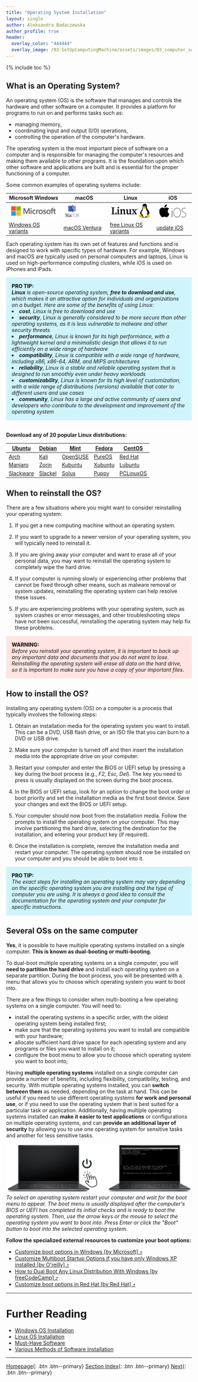 ```yaml
---
title: "Operating System Installation"
layout: single
author: Aleksandra Badaczewska
author_profile: true
header:
  overlay_color: "444444"
  overlay_image: /03-SetUpComputingMachine/assets/images/03_computer_setup_banner.png
---
```


{% include toc %}

## What is an **O**perating **S**ystem?

An operating system (OS) is the software that manages and controls the hardware and other software on a computer. It provides a platform for programs to run on and performs tasks such as:
* managing memory,
* coordinating input and output (I/O) operations,
* controlling the operation of the computer's hardware.

The operating system is the most important piece of software on a computer and is responsible for managing the computer's resources and making them available to other programs. It is the foundation upon which other software and applications are built and is essential for the proper functioning of a computer.

Some common examples of operating systems include:

| Microsoft Windows | macOS | Linux | iOS |
|-------------------|-------|-------|-----|
|![](assets/images/microsoft_logo.png)| ![](assets/images/macOS_logo.png) | ![](assets/images/linux_logo.png) | ![](assets/images/iOS_logo.png) |
| [Windows OS variants](https://msofficestore.us/product-category/windows/) | [macOS Ventura](https://www.apple.com/macos/ventura/) | [free Linux OS variants](https://www.linux.org/pages/download/) | [update iOS](https://support.apple.com/en-us/HT204204) |

Each operating system has its own set of features and functions and is designed to work with specific types of hardware. For example, Windows and macOS are typically used on personal computers and laptops, Linux is used on high-performance computing clusters, while iOS is used on iPhones and iPads.

<div style="background: #cff4fc; padding: 15px;">
<span style="font-weight:800;">PRO TIP:</span>
<br><span style="font-style:italic;">
<b>Linux</b> is open-source operating system, <b>free to download and use</b>, which makes it an attractive option for individuals and organizations on a budget. Here are some of the benefits of using Linux: <br>
<li><b>cost</b>, Linux is free to download and use</li>
<li><b>security</b>, Linux is generally considered to be more secure than other operating systems, as it is less vulnerable to malware and other security threats</li>
<li><b>performance</b>, Linux is known for its high performance, with a lightweight kernel and a minimalistic design that allows it to run efficiently on a wide range of hardware</li>
<li><b>compatibility</b>, Linux is compatible with a wide range of hardware, including x86, x86-64, ARM, and MIPS architectures</li>
<li><b>reliability</b>, Linux is a stable and reliable operating system that is designed to run smoothly even under heavy workloads</li>
<li><b>customizability</b>, Linux is known for its high level of customization, with a wide range of distributions (versions) available that cater to different users and use cases</li>
<li><b>community</b>, Linux has a large and active community of users and developers who contribute to the development and improvement of the operating system</li>
</span>
</div><br>

**Download any of 20 popular Linux distributions:**

| [Ubuntu](https://www.ubuntu.com/download) | [Debian](https://www.debian.org/distrib/ftplist) | [Mint](https://www.linuxmint.com/download.php) | [Fedora](https://getfedora.org/) | [CentOS](https://wiki.centos.org/Download) |
|------|------|------|------|------|
| [Arch](https://www.archlinux.org/download/) | [Kali](https://www.kali.org/downloads/) | [OpenSUSE](https://get.opensuse.org/) | [PureOS](https://pureos.net/download/) | [Red Hat](https://access.redhat.com/downloads) |
| [Manjaro](https://sourceforge.net/projects/manjarolinux/files/) | [Zorin](http://zorin-os.com/free.html) | [Kubuntu](https://www.kubuntu.org/getkubuntu/) | [Xubuntu](https://xubuntu.org/getxubuntu/) | [Lubuntu](https://lubuntu.me/downloads/) |
| [Slackware](http://www.slackware.com/getslack/) | [Slackel](https://sourceforge.net/projects/slackel/files/) | [Solus](https://getsol.us/download/) | [Puppy](https://puppylinux-woof-ce.github.io/) | [PCLinuxOS](http://pclinuxos.com/?page_id=10) |


## When to reinstall the OS?

There are a few situations where you might want to consider reinstalling your operating system:

1. If you get a new computing machine without an operating system.

2. If you want to upgrade to a newer version of your operating system, you will typically need to reinstall it.

3. If you are giving away your computer and want to erase all of your personal data, you may want to reinstall the operating system to completely wipe the hard drive.

4. If your computer is running slowly or experiencing other problems that cannot be fixed through other means, such as malware removal or system updates, reinstalling the operating system can help resolve these issues.

5. If you are experiencing problems with your operating system, such as system crashes or error messages, and other troubleshooting steps have not been successful, reinstalling the operating system may help fix these problems.

<div style="background: mistyrose; padding: 15px; margin-bottom: 20px;">
<span style="font-weight:800;">WARNING:</span>
<br><span style="font-style:italic;">
Before you reinstall your operating system, it is important to back up any important data and documents that you do not want to lose. Reinstalling the operating system will erase all data on the hard drive, so it is important to make sure you have a copy of your important files.
</span>
</div>


## How to install the OS?

Installing any operating system (OS) on a computer is a process that typically involves the following steps:

1. Obtain an installation media for the operating system you want to install. This can be a DVD, USB flash drive, or an ISO file that you can burn to a DVD or USB drive.

2. Make sure your computer is turned off and then insert the installation media into the appropriate drive on your computer.

3. Restart your computer and enter the BIOS or UEFI setup by pressing a key during the boot process (e.g., *F2, Esc, Del*). The key you need to press is usually displayed on the screen during the boot process.

4. In the BIOS or UEFI setup, look for an option to change the boot order or boot priority and set the installation media as the first boot device. Save your changes and exit the BIOS or UEFI setup.

5. Your computer should now boot from the installation media. Follow the prompts to install the operating system on your computer. This may involve partitioning the hard drive, selecting the destination for the installation, and entering your product key (if required).

6. Once the installation is complete, remove the installation media and restart your computer. The operating system should now be installed on your computer and you should be able to boot into it.


<div style="background: #cff4fc; padding: 15px;">
<span style="font-weight:800;">PRO TIP:</span>
<br><span style="font-style:italic;">
The exact steps for installing an operating system may vary depending on the specific operating system you are installing and the type of computer you are using. It is always a good idea to consult the documentation for the operating system and your computer for specific instructions.
</span>
</div>


## Several OSs on the same computer

**Yes**, it is possible to have multiple operating systems installed on a single computer. **This is known as dual-booting or multi-booting.**

To dual-boot multiple operating systems on a single computer, you will **need to partition the hard drive** and install each operating system on a separate partition. During the boot process, you will be presented with a menu that allows you to choose which operating system you want to boot into.

There are a few things to consider when multi-booting a few operating systems on a single computer. You will need to:

* install the operating systems in a specific order, with the oldest operating system being installed first;
* make sure that the operating systems you want to install are compatible with your hardware;
* allocate sufficient hard drive space for each operating system and any programs or files you want to install on it;
* configure the boot menu to allow you to choose which operating system you want to boot into;


Having **multiple operating systems** installed on a single computer can provide a number of benefits, including flexibility, compatibility, testing, and security. With multiple operating systems installed, you can **switch between them** as needed, depending on the task at hand. This can be useful if you need to use different operating systems **for work and personal use**, or if you need to use the operating system that is best suited for a particular task or application. Additionally, having multiple operating systems installed can **make it easier to test applications** or configurations on multiple operating systems, and can **provide an additional layer of security** by allowing you to use one operating system for sensitive tasks and another for less sensitive tasks.

![Multi-booting](assets/images/multi-booting.png)<br>
*To select an operating system restart your computer and wait for the boot menu to appear. The boot menu is usually displayed after the computer's BIOS or UEFI has completed its initial checks and is ready to boot the operating system. Then, use the arrow keys or the mouse to select the operating system you want to boot into. Press Enter or click the "Boot" button to boot into the selected operating system.*


**Follow the specialized external resources to customize your boot options:**

* <a href="https://learn.microsoft.com/en-us/windows-hardware/drivers/devtest/editing-boot-options" target="_blank">Customize boot options in Windows [by Microsoft]  ⤴</a>
* <a href="https://www.oreilly.com/library/view/windows-xp-hacks/0596005113/ch01s02.html" target="_blank">Customize Multiboot Startup Options if you have only Windows XP installed [by O'reilly] ⤴</a>
* <a href="https://www.freecodecamp.org/news/how-to-dual-boot-any-linux-distribution-with-windows/" target="_blank">How to Dual Boot Any Linux Distribution With Windows [by freeCodeCamp] ⤴</a>
* <a href="https://access.redhat.com/documentation/en-us/red_hat_enterprise_linux/8/html/performing_an_advanced_rhel_8_installation/kickstart-and-advanced-boot-options_installing-rhel-as-an-experienced-user" target="_blank">Customize boot options in Red Hat [by Red Hat]  ⤴</a>

___
# Further Reading
* [Windows OS Installation](01A-windows-installation.md)
* [Linux OS Installation](01B-linux-installation.md)
* [Must-Have Software](02-must-have-software.md)
* [Various Methods of Software Installation](03-various-methods-of-software-installation.md)


___

[Homepage](../index.md){: .btn  .btn--primary}
[Section Index](00-SetUpComputingMachine-LandingPage.md){: .btn  .btn--primary}
[Next](01A-windows-installation.md){: .btn  .btn--primary}
